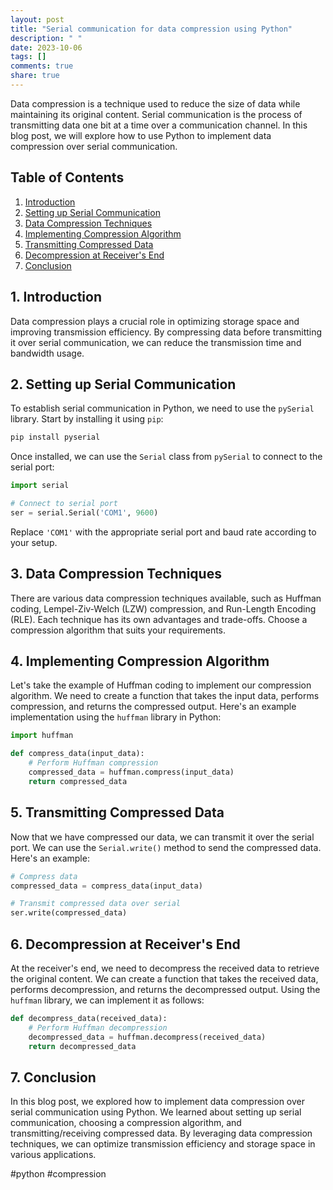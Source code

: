 ```yaml
---
layout: post
title: "Serial communication for data compression using Python"
description: " "
date: 2023-10-06
tags: []
comments: true
share: true
---
```


Data compression is a technique used to reduce the size of data while maintaining its original content. Serial communication is the process of transmitting data one bit at a time over a communication channel. In this blog post, we will explore how to use Python to implement data compression over serial communication.

## Table of Contents

1. [Introduction](#introduction)
2. [Setting up Serial Communication](#setting-up-serial-communication)
3. [Data Compression Techniques](#data-compression-techniques)
4. [Implementing Compression Algorithm](#implementing-compression-algorithm)
5. [Transmitting Compressed Data](#transmitting-compressed-data)
6. [Decompression at Receiver's End](#decompression-at-receivers-end)
7. [Conclusion](#conclusion)

## 1. Introduction <a name="introduction"></a>

Data compression plays a crucial role in optimizing storage space and improving transmission efficiency. By compressing data before transmitting it over serial communication, we can reduce the transmission time and bandwidth usage.

## 2. Setting up Serial Communication <a name="setting-up-serial-communication"></a>

To establish serial communication in Python, we need to use the `pySerial` library. Start by installing it using `pip`:

```python
pip install pyserial
```

Once installed, we can use the `Serial` class from `pySerial` to connect to the serial port:

```python
import serial

# Connect to serial port
ser = serial.Serial('COM1', 9600)
```

Replace `'COM1'` with the appropriate serial port and baud rate according to your setup.

## 3. Data Compression Techniques <a name="data-compression-techniques"></a>

There are various data compression techniques available, such as Huffman coding, Lempel-Ziv-Welch (LZW) compression, and Run-Length Encoding (RLE). Each technique has its own advantages and trade-offs. Choose a compression algorithm that suits your requirements.

## 4. Implementing Compression Algorithm <a name="implementing-compression-algorithm"></a>

Let's take the example of Huffman coding to implement our compression algorithm. We need to create a function that takes the input data, performs compression, and returns the compressed output. Here's an example implementation using the `huffman` library in Python:

```python
import huffman

def compress_data(input_data):
    # Perform Huffman compression
    compressed_data = huffman.compress(input_data)
    return compressed_data
```

## 5. Transmitting Compressed Data <a name="transmitting-compressed-data"></a>

Now that we have compressed our data, we can transmit it over the serial port. We can use the `Serial.write()` method to send the compressed data. Here's an example:

```python
# Compress data
compressed_data = compress_data(input_data)

# Transmit compressed data over serial
ser.write(compressed_data)
```

## 6. Decompression at Receiver's End <a name="decompression-at-receivers-end"></a>

At the receiver's end, we need to decompress the received data to retrieve the original content. We can create a function that takes the received data, performs decompression, and returns the decompressed output. Using the `huffman` library, we can implement it as follows:

```python
def decompress_data(received_data):
    # Perform Huffman decompression
    decompressed_data = huffman.decompress(received_data)
    return decompressed_data
```

## 7. Conclusion <a name="conclusion"></a>

In this blog post, we explored how to implement data compression over serial communication using Python. We learned about setting up serial communication, choosing a compression algorithm, and transmitting/receiving compressed data. By leveraging data compression techniques, we can optimize transmission efficiency and storage space in various applications.

#python #compression